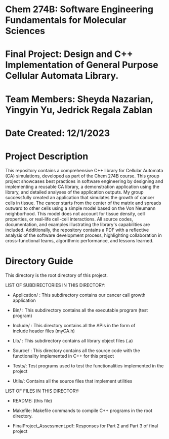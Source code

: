 # Chem 274B: Software Engineering Fundamentals for Molecular Sciences
# Final Project:  Design and C++ Implementation of General Purpose Cellular Automata Library. 
# Team Members: Sheyda Nazarian, Yingyin Yu, Jedrick Regala Zablan 
# Date Created: 12/1/2023 

# Project Description

This repository contains a comprehensive C++ library for Cellular Automata (CA) simulations, developed as part of the Chem 274B course. This group project showcases best practices in software engineering by designing and implementing a reusable CA library, a demonstration application using the library, and detailed analyses of the application outputs. My group successfully created an application that simulates the growth of cancer cells in tissue. The cancer starts from the center of the matrix and spreads outward to other cells using a simple model based on the Von Neumann neighborhood. This model does not account for tissue density, cell properties, or real-life cell-cell interactions. All source codes, documentation, and examples illustrating the library's capabilities are included. Additionally, the repository contains a PDF with a reflective analysis of the software development process, highlighting collaboration in cross-functional teams, algorithmic performance, and lessons learned. 

# Directory Guide
This directory is the root directory of this project.

LIST OF SUBDIRECTORIES IN THIS DIRECTORY:

- Application/ : This subdirectory contains our cancer call growth application

- Bin/ : This subdirectory contains all the executable program (test program)
		
- Include/ : This directory contains all the APIs in the form of  
        include header files (myCA.h)

- Lib/ : This subdirectory contains all library object files (.a)
		
- Source/ : This directory contains all the source code with the
        functionality implemented in C++ for this project
		
- Tests/: Test programs used to test the functionalities implemented in
        the project
		
- Utils/: Contains all the source files that implement utilities
        
LIST OF FILES IN THIS DIRECTORY:

- README: (this file) 

- Makefile: Makefile commands to compile C++ programs in the root directory.

- FinalProject_Assessment.pdf: Responses for Part 2 and Part 3 of final project

